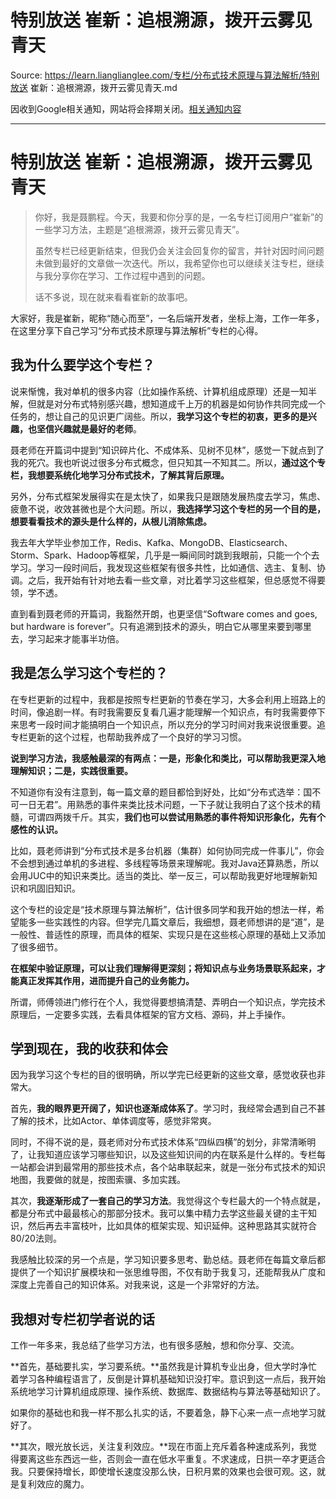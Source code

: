 # 特别放送 崔新：追根溯源，拨开云雾见青天 

Source: https://learn.lianglianglee.com/专栏/分布式技术原理与算法解析/特别放送 崔新：追根溯源，拨开云雾见青天.md

因收到Google相关通知，网站将会择期关闭。[相关通知内容](https://lumendatabase.org/notices/44265620)

---

# 特别放送 崔新：追根溯源，拨开云雾见青天

> 你好，我是聂鹏程。今天，我要和你分享的是，一名专栏订阅用户“崔新”的一些学习方法，主题是“追根溯源，拨开云雾见青天”。
>
> 虽然专栏已经更新结束，但我仍会关注会回复你的留言，并针对因时间问题未做到最好的文章做一次迭代。所以，我希望你也可以继续关注专栏，继续与我分享你在学习、工作过程中遇到的问题。
>
> 话不多说，现在就来看看崔新的故事吧。

大家好，我是崔新，昵称“随心而至”，一名后端开发者，坐标上海，工作一年多，在这里分享下自己学习“分布式技术原理与算法解析”专栏的心得。

## 我为什么要学这个专栏？

说来惭愧，我对单机的很多内容（比如操作系统、计算机组成原理）还是一知半解，但就是对分布式特别感兴趣，想知道成千上万的机器是如何协作共同完成一个任务的，想让自己的见识更广阔些。所以，**我学习这个专栏的初衷，更多的是兴趣，也坚信兴趣就是最好的老师**。

聂老师在开篇词中提到“知识碎片化、不成体系、见树不见林”，感觉一下就点到了我的死穴。我也听说过很多分布式概念，但只知其一不知其二。所以，**通过这个专栏，我想要系统化地学习分布式技术，了解其背后原理。**

另外，分布式框架发展得实在是太快了，如果我只是跟随发展热度去学习，焦虑、疲惫不说，收效甚微也是个大问题。所以，**我选择学习这个专栏的另一个目的是，想要看看技术的源头是什么样的，从根儿消除焦虑。**

我去年大学毕业参加工作，Redis、Kafka、MongoDB、Elasticsearch、Storm、Spark、Hadoop等框架，几乎是一瞬间同时跳到我眼前，只能一个个去学习。学习一段时间后，我发现这些框架有很多共性，比如通信、选主、复制、协调。之后，我开始有针对地去看一些文章，对比着学习这些框架，但总感觉不得要领，学不透。

直到看到聂老师的开篇词，我豁然开朗，也更坚信“Software comes and goes, but hardware is forever”。只有追溯到技术的源头，明白它从哪里来要到哪里去，学习起来才能事半功倍。

## 我是怎么学习这个专栏的？

在专栏更新的过程中，我都是按照专栏更新的节奏在学习，大多会利用上班路上的时间，像追剧一样。有时我需要反复看几遍才能理解一个知识点，有时我需要停下来思考一段时间才能搞明白一个知识点，所以充分的学习时间对我来说很重要。追专栏更新的这个过程，也帮助我养成了一个良好的学习习惯。

**说到学习方法，我感触最深的有两点：一是，形象化和类比，可以帮助我更深入地理解知识；二是，实践很重要。**

不知道你有没有注意到，每一篇文章的题目都恰到好处，比如“分布式选举：国不可一日无君”。用熟悉的事件来类比技术问题，一下子就让我明白了这个技术的精髓，可谓四两拨千斤。其实，**我们也可以尝试用熟悉的事件将知识形象化，先有个感性的认识。**

比如，聂老师讲到“分布式技术是多台机器（集群）如何协同完成一件事儿”，你会不会想到通过单机的多进程、多线程等场景来理解呢。我对Java还算熟悉，所以会用JUC中的知识来类比。适当的类比、举一反三，可以帮助我更好地理解新知识和巩固旧知识。

这个专栏的设定是“技术原理与算法解析”，估计很多同学和我开始的想法一样，希望能多一些实践性的内容。但学完几篇文章后，我细想，聂老师想讲的是“道”，是一般性、普适性的原理，而具体的框架、实现只是在这些核心原理的基础上又添加了很多细节。

**在框架中验证原理，可以让我们理解得更深刻；将知识点与业务场景联系起来，才能真正发挥其作用，进而提升自己的业务能力。**

所谓，师傅领进门修行在个人，我觉得要想搞清楚、弄明白一个知识点，学完技术原理后，一定要多实践，去看具体框架的官方文档、源码，并上手操作。

## 学到现在，我的收获和体会

因为我学习这个专栏的目的很明确，所以学完已经更新的这些文章，感觉收获也非常大。

首先，**我的眼界更开阔了，知识也逐渐成体系了**。学习时，我经常会遇到自己不甚了解的技术，比如Actor、单体调度等，感觉非常爽。

同时，不得不说的是，聂老师对分布式技术体系“四纵四横”的划分，非常清晰明了，让我知道应该学习哪些知识，以及这些知识间的内在联系是什么样的。专栏每一站都会讲到最常用的那些技术点，各个站串联起来，就是一张分布式技术的知识地图，我要做的就是，按图索骥、多加实践。

其次，**我逐渐形成了一套自己的学习方法**。我觉得这个专栏最大的一个特点就是，都是分布式中最最核心的那部分技术。我可以集中精力去学这些最关键的主干知识，然后再去丰富枝叶，比如具体的框架实现、知识延伸。这种思路其实就符合80/20法则。

我感触比较深的另一个点是，学习知识要多思考、勤总结。聂老师在每篇文章后都提供了一个知识扩展模块和一张思维导图，不仅有助于我复习，还能帮我从广度和深度上完善自己的知识体系。对我来说，这是一个非常好的方法。

## 我想对专栏初学者说的话

工作一年多来，我总结了些学习方法，也有很多感触，想和你分享、交流。

**首先，基础要扎实，学习要系统。**虽然我是计算机专业出身，但大学时净忙着学习各种编程语言了，反倒是计算机基础知识没打牢。意识到这一点后，我开始系统地学习计算机组成原理、操作系统、数据库、数据结构与算法等基础知识了。

如果你的基础也和我一样不那么扎实的话，不要着急，静下心来一点一点地学习就好了。

**其次，眼光放长远，关注复利效应。**现在市面上充斥着各种速成系列，我觉得要离这些东西远一些，否则会一直在低水平重复。不求速成，日拱一卒才更适合我。只要保持增长，即使增长速度没那么快，日积月累的效果也会很可观。这，就是复利效应的魔力。